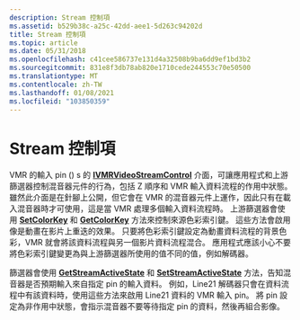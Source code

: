 ```yaml
---
description: Stream 控制項
ms.assetid: b529b38c-a25c-42dd-aee1-5d263c94202d
title: Stream 控制項
ms.topic: article
ms.date: 05/31/2018
ms.openlocfilehash: c41cee586737e131d4a32508b9ba6dd9ef1bd3b2
ms.sourcegitcommit: 831e8f3db78ab820e1710cede244553c70e50500
ms.translationtype: MT
ms.contentlocale: zh-TW
ms.lasthandoff: 01/08/2021
ms.locfileid: "103850359"
---
```

# <a name="stream-control"></a>Stream 控制項

VMR 的輸入 pin () s 的 [**IVMRVideoStreamControl**](/windows/desktop/api/Strmif/nn-strmif-ivmrvideostreamcontrol) 介面，可讓應用程式和上游篩選器控制混音器元件的行為，包括 Z 順序和 VMR 輸入資料流程的作用中狀態。 雖然此介面是在針腳上公開，但它會在 VMR 的混音器元件上運作，因此只有在載入混音器時才可使用，這是當 VMR 處理多個輸入資料流程時。 上游篩選器會使用 [**SetColorKey**](/windows/desktop/api/Strmif/nf-strmif-ivmrvideostreamcontrol-setcolorkey) 和 [**GetColorKey**](/windows/desktop/api/Strmif/nf-strmif-ivmrvideostreamcontrol-getcolorkey) 方法來控制來源色彩索引鍵。 這些方法會啟用像是動畫在影片上重迭的效果。 只要將色彩索引鍵設定為動畫資料流程的背景色彩，VMR 就會將該資料流程與另一個影片資料流程混合。 應用程式應該小心不要將色彩索引鍵變更為與上游篩選器所使用的值不同的值，例如解碼器。

篩選器會使用 [**GetStreamActiveState**](/windows/desktop/api/Strmif/nf-strmif-ivmrvideostreamcontrol-getstreamactivestate) 和 [**SetStreamActiveState**](/windows/desktop/api/Strmif/nf-strmif-ivmrvideostreamcontrol-setstreamactivestate) 方法，告知混音器是否預期輸入來自指定 pin 的輸入資料。 例如，Line21 解碼器只會在資料流程中有該資料時，使用這些方法來啟用 Line21 資料的 VMR 輸入 pin。 將 pin 設定為非作用中狀態，會指示混音器不要等待指定 pin 的資料，然後再組合影像。

 

 



